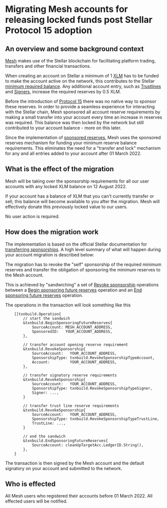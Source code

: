 # Migrating Mesh accounts for releasing locked funds post Stellar Protocol 15 adoption

## An overview and some background context

[Mesh](app.mesh.trade) makes use of the Stellar blockchain for facilitating platform trading, transfers and other financial transactions.

When creating an account on Stellar a minimum of 1 [XLM](https://www.stellar.org/lumens) has to be funded to make the account active on the network, this contributes to the Stellar [minimum required balance](https://developers.stellar.org/docs/glossary/minimum-balance/). Any additional account entry, such as [Trustlines](https://developers.stellar.org/docs/issuing-assets/anatomy-of-an-asset/#trustlines) and [Signers](https://developers.stellar.org/docs/glossary/accounts/#signers), increase the required reserves by 0.5 XLM.

Before the introduction of [Protocol 15](https://www.stellar.org/developers-blog/protocol-15-upgrade-complete) there was no native way to sponsor these reserves. In order to provide a seamless experience for interacting with the Stellar chain, Mesh sponsored all account reserve requirements by making a small transfer into your account every time an increase in reserves was required. This balance was then locked by the network but still contributed to your account balance - more on this later.

Since the implementation of [sponsored reserves](https://developers.stellar.org/docs/glossary/sponsored-reserves/), Mesh uses the sponsored reserves mechanism for funding your minimum reserve balance requirements.
This eliminates the need for a "transfer and lock" mechanism for any and all entries added to your account after 01 March 2022.

## What is the effect of the migration

Mesh will be taking over the sponsorship requirements for all our user accounts with any locked XLM balance on 12 August 2022.

If your account has a balance of XLM that you can't currently transfer or sell, this balance will become available to you after the migration. Mesh will effectively donate this previously locked value to our users.

No user action is required.

## How does the migration work

The implementation is based on the official Stellar documentation for [transferring sponsorships](https://developers.stellar.org/docs/glossary/sponsored-reserves/#transferring-sponsorship). A high level summary of what will happen during your account migration is described below:

The migration has to revoke the "self" sponsorship of the required minimum reserves and transfer the obligation of sponsoring the minimum reserves to the Mesh account.

This is achieved by "sandwiching" a set of [Revoke sponsorship](https://developers.stellar.org/docs/start/list-of-operations/#revoke-sponsorship) operations between a [Begin sponsoring future reserves](https://developers.stellar.org/docs/start/list-of-operations/#begin-sponsoring-future-reserves) operation and an [End sponsoring future reserves](https://developers.stellar.org/docs/start/list-of-operations/#end-sponsoring-future-reserves) operation.

The operations in the transaction will look something like this

```golang
    []txnbuild.Operation{
        // start the sandwich
        &txnbuild.BeginSponsoringFutureReserves{
            SourceAccount: MESH_ACCOUNT_ADDRESS,
            SponsoredID:   YOUR_ACCOUNT_ADDRESS,
        },

        // transfer account opening reserve requirement
        &txnbuild.RevokeSponsorship{
            SourceAccount:   YOUR_ACCOUNT_ADDRESS,
            SponsorshipType: txnbuild.RevokeSponsorshipTypeAccount,
            Account:         YOUR_ACCOUNT_ADDRESS,
        },

        // transfer signatory reserve requirements
        &txnbuild.RevokeSponsorship{
            SourceAccount:   YOUR_ACCOUNT_ADDRESS,
            SponsorshipType: txnbuild.RevokeSponsorshipTypeSigner,
            Signer: ...,
        }

        // transfer trust line reserve requirements
        &txnbuild.RevokeSponsorship{
            SourceAccount:   YOUR_ACCOUNT_ADDRESS,
            SponsorshipType: txnbuild.RevokeSponsorshipTypeTrustLine,
            TrustLine: ...,
        }

        // end the sandwich
        &txnbuild.EndSponsoringFutureReserves{
            SourceAccount: cleanUpTargetAcc.LedgerID.String(),
        },
    }
```

The transaction is then signed by the Mesh account and the default signatory on your account and submitted to the network.

## Who is effected

All Mesh users who registered their accounts before 01 March 2022. All effected users will be notified.
